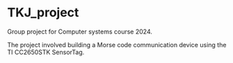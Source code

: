 # TKJ_project
Group project for Computer systems course 2024.

The project involved building a Morse code communication device using the TI CC2650STK SensorTag.
